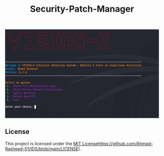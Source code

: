 <h1 align="center">Security-Patch-Manager</h1>
<br>

![Script_Preview](/VISION-X_Interface.png)



## License

This project is licensed under the [MIT License]([https://github.com/Ahmad-Rasheed-01/IDS/blob/main/LICENSE)https://github.com/Ahmad-Rasheed-01/IDS/blob/main/LICENSE).
